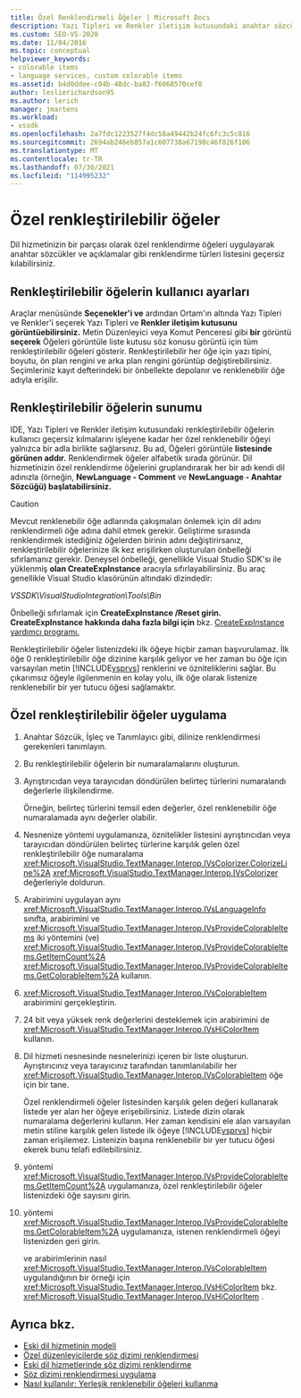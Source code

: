 ```yaml
---
title: Özel Renklendirmeli Öğeler | Microsoft Docs
description: Yazı Tipleri ve Renkler iletişim kutusundaki anahtar sözcükler ve açıklamalar gibi öğeleri geçersiz karak dil hizmetinin bir parçası olarak özel renklenebilir öğeler oluşturma hakkında bilgi.
ms.custom: SEO-VS-2020
ms.date: 11/04/2016
ms.topic: conceptual
helpviewer_keywords:
- colorable items
- language services, custom colorable items
ms.assetid: b4d0ddee-c04b-48dc-ba82-f6068570cef0
author: leslierichardson95
ms.author: lerich
manager: jmartens
ms.workload:
- vssdk
ms.openlocfilehash: 2a7fdc1223527f4dc58a49442b24fc6fc3c5c816
ms.sourcegitcommit: 2694ab246eb857a1c607738a67198c46f826f106
ms.translationtype: MT
ms.contentlocale: tr-TR
ms.lasthandoff: 07/30/2021
ms.locfileid: "114995232"
---
```

# <a name="custom-colorable-items"></a>Özel renkleştirilebilir öğeler
Dil hizmetinizin bir parçası olarak özel renklendirme öğeleri uygulayarak anahtar sözcükler ve açıklamalar gibi renklendirme türleri listesini geçersiz kılabilirsiniz.

## <a name="user-settings-of-colorable-items"></a>Renkleştirilebilir öğelerin kullanıcı ayarları
 Araçlar menüsünde **Seçenekler'i ve** ardından  Ortam'ın  altında Yazı Tipleri ve Renkler'i seçerek Yazı Tipleri ve **Renkler iletişim kutusunu** **görüntüebilirsiniz.** Metin Düzenleyici veya Komut Penceresi gibi **bir** görüntü  **seçerek** Öğeleri görüntüle liste kutusu söz konusu görüntü için tüm renkleştirilebilir öğeleri gösterir. Renkleştirilebilir her öğe için yazı tipini, boyutu, ön plan rengini ve arka plan rengini görüntüp değiştirebilirsiniz. Seçimleriniz kayıt defterindeki bir önbellekte depolanır ve renklenebilir öğe adıyla erişilir.

## <a name="presentation-of-colorable-items"></a>Renkleştirilebilir öğelerin sunumu
 IDE, Yazı Tipleri ve Renkler iletişim kutusundaki  renkleştirilebilir öğelerin kullanıcı geçersiz kılmalarını işleyene kadar her özel renklenebilir öğeyi yalnızca bir adla birlikte sağlarsınız. Bu ad, Öğeleri görüntüle **listesinde görünen addır.** Renklendirmek öğeler alfabetik sırada görünür. Dil hizmetinizin özel renklendirme öğelerini gruplandırarak her bir adı kendi dil adınızla (örneğin, **NewLanguage - Comment** ve **NewLanguage - Anahtar Sözcüğü) başlatabilirsiniz.**

> [!CAUTION]
> Mevcut renklenebilir öğe adlarında çakışmaları önlemek için dil adını renklendirmeli öğe adına dahil etmek gerekir. Geliştirme sırasında renklendirmek istediğiniz öğelerden birinin adını değiştirirsanız, renkleştirilebilir öğelerinize ilk kez erişilirken oluşturulan önbelleği sıfırlamanız gerekir. Deneysel önbelleği, genellikle Visual Studio SDK'sı ile yüklenmiş **olan CreateExpInstance** aracıyla sıfırlayabilirsiniz. Bu araç genellikle Visual Studio klasörünün altındaki dizindedir:
>
> *VSSDK\VisualStudioIntegration\Tools\Bin*
>
> Önbelleği sıfırlamak için **CreateExpInstance /Reset girin.** **CreateExpInstance hakkında daha fazla bilgi için** bkz. [CreateExpInstance yardımcı programı.](../../extensibility/internals/createexpinstance-utility.md)

 Renkleştirilebilir öğeler listenizdeki ilk öğeye hiçbir zaman başvurulamaz. İlk öğe 0 renkleştirilebilir öğe dizinine karşılık geliyor ve her zaman bu öğe için varsayılan metin [!INCLUDE[vsprvs](../../code-quality/includes/vsprvs_md.md)] renklerini ve özniteliklerini sağlar. Bu çıkarımsız öğeyle ilgilenmenin en kolay yolu, ilk öğe olarak listenize renklenebilir bir yer tutucu öğesi sağlamaktır.

## <a name="implement-custom-colorable-items"></a>Özel renkleştirilebilir öğeler uygulama

1. Anahtar Sözcük, İşleç ve Tanımlayıcı gibi, dilinize renklendirmesi gerekenleri tanımlayın.

2. Bu renkleştirilebilir öğelerin bir numaralamalarını oluşturun.

3. Ayrıştırıcıdan veya tarayıcıdan döndürülen belirteç türlerini numaralandı değerlerle ilişkilendirme.

    Örneğin, belirteç türlerini temsil eden değerler, özel renklenebilir öğe numaralamada aynı değerler olabilir.

4. Nesnenize yöntemi uygulamanıza, öznitelikler listesini ayrıştırıcıdan veya tarayıcıdan döndürülen belirteç türlerine karşılık gelen özel renkleştirilebilir öğe numaralama <xref:Microsoft.VisualStudio.TextManager.Interop.IVsColorizer.ColorizeLine%2A> <xref:Microsoft.VisualStudio.TextManager.Interop.IVsColorizer> değerleriyle doldurun.

5. Arabirimini uygulayan aynı <xref:Microsoft.VisualStudio.TextManager.Interop.IVsLanguageInfo> sınıfta, arabirimini ve <xref:Microsoft.VisualStudio.TextManager.Interop.IVsProvideColorableItems> iki yöntemini (ve) <xref:Microsoft.VisualStudio.TextManager.Interop.IVsProvideColorableItems.GetItemCount%2A> <xref:Microsoft.VisualStudio.TextManager.Interop.IVsProvideColorableItems.GetColorableItem%2A> kullanın.

6. <xref:Microsoft.VisualStudio.TextManager.Interop.IVsColorableItem> arabirimini gerçekleştirin.

7. 24 bit veya yüksek renk değerlerini desteklemek için arabirimini de <xref:Microsoft.VisualStudio.TextManager.Interop.IVsHiColorItem> kullanın.

8. Dil hizmeti nesnesinde nesnelerinizi içeren bir liste oluşturun. Ayrıştırıcınız veya tarayıcınız tarafından tanımlanılabilir her <xref:Microsoft.VisualStudio.TextManager.Interop.IVsColorableItem> öğe için bir tane.

    Özel renklendirmeli öğeler listesinden karşılık gelen değeri kullanarak listede yer alan her öğeye erişebilirsiniz. Listede dizin olarak numaralama değerlerini kullanın. Her zaman kendisini ele alan varsayılan metin stiline karşılık gelen listede ilk öğeye [!INCLUDE[vsprvs](../../code-quality/includes/vsprvs_md.md)] hiçbir zaman erişilemez. Listenizin başına renklenebilir bir yer tutucu öğesi ekerek bunu telafi edilebilirsiniz.

9. yöntemi <xref:Microsoft.VisualStudio.TextManager.Interop.IVsProvideColorableItems.GetItemCount%2A> uygulamanıza, özel renkleştirilebilir öğeler listenizdeki öğe sayısını girin.

10. yöntemi <xref:Microsoft.VisualStudio.TextManager.Interop.IVsProvideColorableItems.GetColorableItem%2A> uygulamanıza, istenen renklendirmeli öğeyi listenizden geri girin.

    ve arabirimlerinin nasıl <xref:Microsoft.VisualStudio.TextManager.Interop.IVsColorableItem> uygulandığının bir örneği için <xref:Microsoft.VisualStudio.TextManager.Interop.IVsHiColorItem> bkz. <xref:Microsoft.VisualStudio.TextManager.Interop.IVsHiColorItem> .

## <a name="see-also"></a>Ayrıca bkz.
- [Eski dil hizmetinin modeli](../../extensibility/internals/model-of-a-legacy-language-service.md)
- [Özel düzenleyicilerde söz dizimi renklendirmesi](../../extensibility/syntax-coloring-in-custom-editors.md)
- [Eski dil hizmetlerinde söz dizimi renklendirme](../../extensibility/internals/syntax-coloring-in-a-legacy-language-service.md)
- [Söz dizimi renklendirmesi uygulama](../../extensibility/internals/implementing-syntax-coloring.md)
- [Nasıl kullanılır: Yerleşik renklenebilir öğeleri kullanma](../../extensibility/internals/how-to-use-built-in-colorable-items.md)
